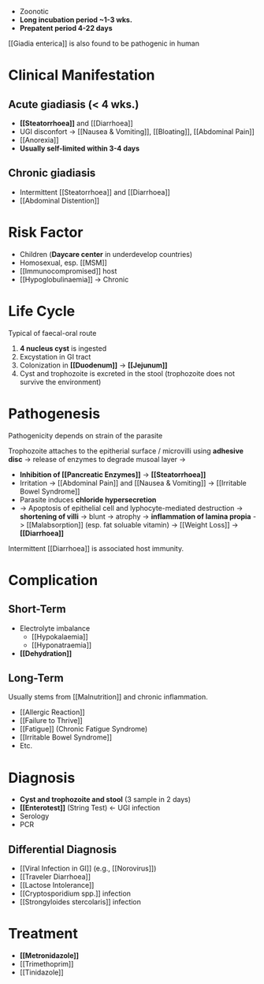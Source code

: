 - Zoonotic 
- **Long incubation period ~1-3 wks.**
- **Prepatent period 4-22 days**

[[Giadia enterica]] is also found to be pathogenic in human

# Clinical Manifestation
## Acute giadiasis (< 4 wks.)
- **[[Steatorrhoea]]** and [[Diarrhoea]]
- UGI disconfort -> [[Nausea & Vomiting]], [[Bloating]], [[Abdominal Pain]]
- [[Anorexia]] 
- **Usually self-limited within 3-4 days**

## Chronic giadiasis
- Intermittent [[Steatorrhoea]] and [[Diarrhoea]]
- [[Abdominal Distention]]

# Risk Factor
- Children (**Daycare center** in underdevelop countries) 
- Homosexual, esp. [[MSM]]
- [[Immunocompromised]] host
- [[Hypoglobulinaemia]] -> Chronic

# Life Cycle
Typical of faecal-oral route
1. **4 nucleus cyst** is ingested
2. Excystation in GI tract
3. Colonization in **[[Duodenum]]** -> **[[Jejunum]]**
4. Cyst and trophozoite is excreted in the stool (trophozoite does not survive the environment) 

# Pathogenesis
Pathogenicity depends on strain of the parasite

Trophozoite attaches to the epitherial surface / microvilli using **adhesive disc** -> release of enzymes to degrade musoal layer ->
- **Inhibition of [[Pancreatic Enzymes]]** -> **[[Steatorrhoea]]**
- Irritation -> [[Abdominal Pain]] and [[Nausea & Vomiting]] -> [[Irritable Bowel Syndrome]]
- Parasite induces **chloride hypersecretion**
- -> Apoptosis of epithelial cell and lyphocyte-mediated destruction -> **shortening of villi** -> blunt -> atrophy -> **inflammation of lamina propia** 
-> [[Malabsorption]] (esp. fat soluable vitamin) -> [[Weight Loss]] -> **[[Diarrhoea]]**

Intermittent [[Diarrhoea]] is associated host immunity.

# Complication
## Short-Term
- Electrolyte imbalance
	- [[Hypokalaemia]]
	- [[Hyponatraemia]]
- **[[Dehydration]]**

## Long-Term
Usually stems from [[Malnutrition]] and chronic inflammation.
- [[Allergic Reaction]]
- [[Failure to Thrive]]
- [[Fatigue]] (Chronic Fatigue Syndrome)
- [[Irritable Bowel Syndrome]]
- Etc.

# Diagnosis
- **Cyst and trophozoite and stool** (3 sample in 2 days)
- **[[Enterotest]]** (String Test) <- UGI infection
- Serology
- PCR

## Differential Diagnosis
- [[Viral Infection in GI]] (e.g., [[Norovirus]])
- [[Traveler Diarrhoea]]
- [[Lactose Intolerance]]
- [[Cryptosporidium spp.]] infection
- [[Strongyloides stercolaris]] infection

# Treatment
- **[[Metronidazole]]**
- [[Trimethoprim]]
- [[Tinidazole]]















